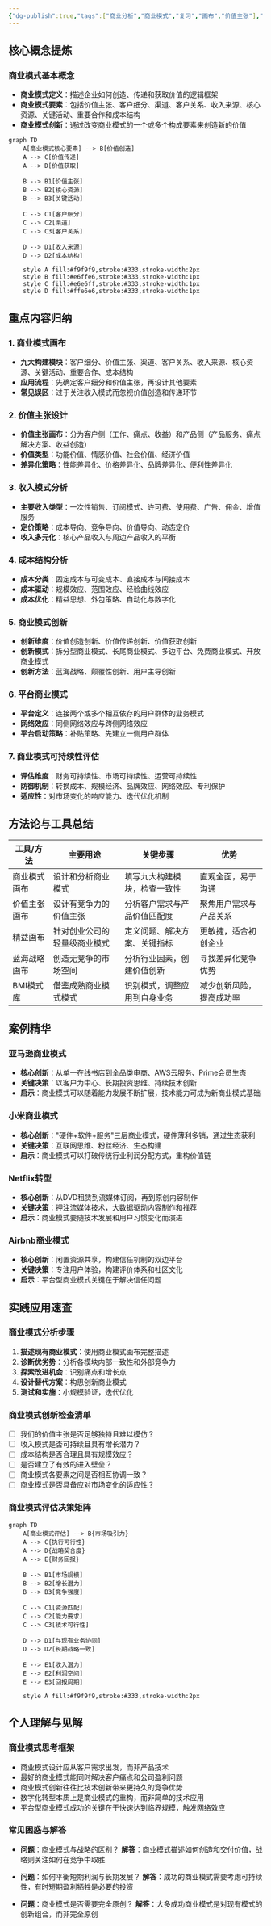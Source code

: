 ```yaml
---
{"dg-publish":true,"tags":["商业分析","商业模式","复习","画布","价值主张"],"创建日期":"2024-05-18","permalink":"/知识共享/002_商业分析/02_笔记/03_复习笔记/商业模式分析复习/","dgPassFrontmatter":true}
---
```



## 核心概念提炼

### 商业模式基本概念
- **商业模式定义**：描述企业如何创造、传递和获取价值的逻辑框架
- **商业模式要素**：包括价值主张、客户细分、渠道、客户关系、收入来源、核心资源、关键活动、重要合作和成本结构
- **商业模式创新**：通过改变商业模式的一个或多个构成要素来创造新的价值

```mermaid
graph TD
    A[商业模式核心要素] --> B[价值创造]
    A --> C[价值传递]
    A --> D[价值获取]
    
    B --> B1[价值主张]
    B --> B2[核心资源]
    B --> B3[关键活动]
    
    C --> C1[客户细分]
    C --> C2[渠道]
    C --> C3[客户关系]
    
    D --> D1[收入来源]
    D --> D2[成本结构]
    
    style A fill:#f9f9f9,stroke:#333,stroke-width:2px
    style B fill:#e6ffe6,stroke:#333,stroke-width:1px
    style C fill:#e6e6ff,stroke:#333,stroke-width:1px
    style D fill:#ffe6e6,stroke:#333,stroke-width:1px
```

## 重点内容归纳

### 1. 商业模式画布
- **九大构建模块**：客户细分、价值主张、渠道、客户关系、收入来源、核心资源、关键活动、重要合作、成本结构
- **应用流程**：先确定客户细分和价值主张，再设计其他要素
- **常见误区**：过于关注收入模式而忽视价值创造和传递环节

### 2. 价值主张设计
- **价值主张画布**：分为客户侧（工作、痛点、收益）和产品侧（产品服务、痛点解决方案、收益创造）
- **价值类型**：功能价值、情感价值、社会价值、经济价值
- **差异化策略**：性能差异化、价格差异化、品牌差异化、便利性差异化

### 3. 收入模式分析
- **主要收入类型**：一次性销售、订阅模式、许可费、使用费、广告、佣金、增值服务
- **定价策略**：成本导向、竞争导向、价值导向、动态定价
- **收入多元化**：核心产品收入与周边产品收入的平衡

### 4. 成本结构分析
- **成本分类**：固定成本与可变成本、直接成本与间接成本
- **成本驱动**：规模效应、范围效应、经验曲线效应
- **成本优化**：精益思想、外包策略、自动化与数字化

### 5. 商业模式创新
- **创新维度**：价值创造创新、价值传递创新、价值获取创新
- **创新模式**：拆分型商业模式、长尾商业模式、多边平台、免费商业模式、开放商业模式
- **创新方法**：蓝海战略、颠覆性创新、用户主导创新

### 6. 平台商业模式
- **平台定义**：连接两个或多个相互依存的用户群体的业务模式
- **网络效应**：同侧网络效应与跨侧网络效应
- **平台启动策略**：补贴策略、先建立一侧用户群体

### 7. 商业模式可持续性评估
- **评估维度**：财务可持续性、市场可持续性、运营可持续性
- **防御机制**：转换成本、规模经济、品牌效应、网络效应、专利保护
- **适应性**：对市场变化的响应能力、迭代优化机制

## 方法论与工具总结

| 工具/方法 | 主要用途 | 关键步骤 | 优势 |
|---------|---------|---------|-----|
| 商业模式画布 | 设计和分析商业模式 | 填写九大构建模块，检查一致性 | 直观全面，易于沟通 |
| 价值主张画布 | 设计有竞争力的价值主张 | 分析客户需求与产品价值匹配度 | 聚焦用户需求与产品关系 |
| 精益画布 | 针对创业公司的轻量级商业模式 | 定义问题、解决方案、关键指标 | 更敏捷，适合初创企业 |
| 蓝海战略画布 | 创造无竞争的市场空间 | 分析行业因素，创建价值创新 | 寻找差异化竞争优势 |
| BMI模式库 | 借鉴成熟商业模式模式 | 识别模式，调整应用到自身业务 | 减少创新风险，提高成功率 |

## 案例精华

### 亚马逊商业模式
- **核心创新**：从单一在线书店到全品类电商、AWS云服务、Prime会员生态
- **关键决策**：以客户为中心、长期投资思维、持续技术创新
- **启示**：商业模式可以随着能力发展不断扩展，技术能力可成为新商业模式基础

### 小米商业模式
- **核心创新**："硬件+软件+服务"三层商业模式，硬件薄利多销，通过生态获利
- **关键决策**：互联网思维、粉丝经济、生态构建
- **启示**：商业模式可以打破传统行业利润分配方式，重构价值链

### Netflix转型
- **核心创新**：从DVD租赁到流媒体订阅，再到原创内容制作
- **关键决策**：押注流媒体技术，大数据驱动内容制作和推荐
- **启示**：商业模式要随技术发展和用户习惯变化而演进

### Airbnb商业模式
- **核心创新**：闲置资源共享，构建信任机制的双边平台
- **关键决策**：专注用户体验，构建评价体系和社区文化
- **启示**：平台型商业模式关键在于解决信任问题

## 实践应用速查

### 商业模式分析步骤
1. **描述现有商业模式**：使用商业模式画布完整描述
2. **诊断优劣势**：分析各模块内部一致性和外部竞争力
3. **探索改进机会**：识别痛点和增长点
4. **设计替代方案**：构思创新商业模式
5. **测试和实施**：小规模验证，迭代优化

### 商业模式创新检查清单
- [ ] 我们的价值主张是否足够独特且难以模仿？
- [ ] 收入模式是否可持续且具有增长潜力？
- [ ] 成本结构是否合理且具有规模效应？
- [ ] 是否建立了有效的进入壁垒？
- [ ] 商业模式各要素之间是否相互协调一致？
- [ ] 商业模式是否具备应对市场变化的适应性？

### 商业模式评估决策矩阵

```mermaid
graph TD
    A[商业模式评估] --> B{市场吸引力}
    A --> C{执行可行性}
    A --> D{战略契合度}
    A --> E{财务回报}
    
    B --> B1[市场规模]
    B --> B2[增长潜力]
    B --> B3[竞争强度]
    
    C --> C1[资源匹配]
    C --> C2[能力要求]
    C --> C3[技术可行性]
    
    D --> D1[与现有业务协同]
    D --> D2[长期战略一致]
    
    E --> E1[收入潜力]
    E --> E2[利润空间]
    E --> E3[回报周期]
    
    style A fill:#f9f9f9,stroke:#333,stroke-width:2px
```

## 个人理解与见解

### 商业模式思考框架
- 商业模式设计应从客户需求出发，而非产品技术
- 最好的商业模式能同时解决客户痛点和公司盈利问题
- 商业模式创新往往比技术创新带来更持久的竞争优势
- 数字化转型本质上是商业模式的重构，而非简单的技术应用
- 平台型商业模式成功的关键在于快速达到临界规模，触发网络效应

### 常见困惑与解答
- **问题**：商业模式与战略的区别？
  **解答**：商业模式描述如何创造和交付价值，战略则关注如何在竞争中取胜

- **问题**：如何平衡短期利润与长期发展？
  **解答**：成功的商业模式需要考虑可持续性，有时短期盈利牺牲是必要的投资

- **问题**：商业模式是否需要完全原创？
  **解答**：大多成功商业模式是对现有模式的创新组合，而非完全原创 